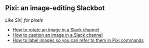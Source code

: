 ## Pixi: an image-editing Slackbot

_*Like Siri, for pixels*_

- [How to rotate an image in a Slack channel](rotate.md)
- [How to caption an image in a Slack channel](caption.md)
- [How to label images so you can refer to them in Pixi commands](label.md)
